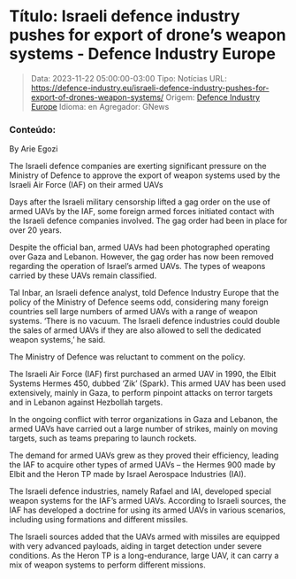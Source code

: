 # Título: Israeli defence industry pushes for export of drone’s weapon systems - Defence Industry Europe

>Data: 2023-11-22 05:00:00-03:00
>Tipo: Notícias
>URL: https://defence-industry.eu/israeli-defence-industry-pushes-for-export-of-drones-weapon-systems/
>Origem: [Defence Industry Europe](https://defence-industry.eu)
>Idioma: en
>Agregador: GNews

### Conteúdo:

By Arie Egozi

The Israeli defence companies are exerting significant pressure on the Ministry of Defence to approve the export of weapon systems used by the Israeli Air Force (IAF) on their armed UAVs

Days after the Israeli military censorship lifted a gag order on the use of armed UAVs by the IAF, some foreign armed forces initiated contact with the Israeli defence companies involved. The gag order had been in place for over 20 years.

Despite the official ban, armed UAVs had been photographed operating over Gaza and Lebanon. However, the gag order has now been removed regarding the operation of Israel’s armed UAVs. The types of weapons carried by these UAVs remain classified.

Tal Inbar, an Israeli defence analyst, told Defence Industry Europe that the policy of the Ministry of Defence seems odd, considering many foreign countries sell large numbers of armed UAVs with a range of weapon systems. ‘There is no vacuum. The Israeli defence industries could double the sales of armed UAVs if they are also allowed to sell the dedicated weapon systems,’ he said.

The Ministry of Defence was reluctant to comment on the policy.

The Israeli Air Force (IAF) first purchased an armed UAV in 1990, the Elbit Systems Hermes 450, dubbed ‘Zik’ (Spark). This armed UAV has been used extensively, mainly in Gaza, to perform pinpoint attacks on terror targets and in Lebanon against Hezbollah targets.

In the ongoing conflict with terror organizations in Gaza and Lebanon, the armed UAVs have carried out a large number of strikes, mainly on moving targets, such as teams preparing to launch rockets.

The demand for armed UAVs grew as they proved their efficiency, leading the IAF to acquire other types of armed UAVs – the Hermes 900 made by Elbit and the Heron TP made by Israel Aerospace Industries (IAI).

The Israeli defence industries, namely Rafael and IAI, developed special weapon systems for the IAF’s armed UAVs. According to Israeli sources, the IAF has developed a doctrine for using its armed UAVs in various scenarios, including using formations and different missiles.

The Israeli sources added that the UAVs armed with missiles are equipped with very advanced payloads, aiding in target detection under severe conditions. As the Heron TP is a long-endurance, large UAV, it can carry a mix of weapon systems to perform different missions.
